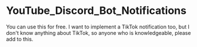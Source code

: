 # YouTube_Discord_Bot_Notifications
You can use this for free. I want to implement a TikTok notification too, but I don't know anything about TikTok, so anyone who is knowledgeable, please add to this.
